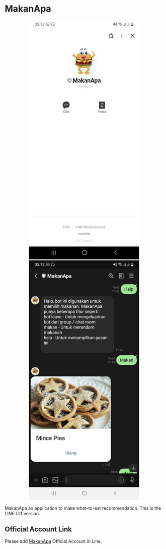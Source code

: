 # MakanApa
<p align="center">
<img src="screenshot/Preview_OA.jpg" width="350">
<img src="screenshot/Preview_chat.jpg" width="350">
</p>
MakanApa an application to make what-to-eat recommendation. This is the LINE Liff version.

## Official Account Link
Please add [MakanApa](https://liff.line.me/1645278921-kWRPP32q/?accountId=412ecvsd) Official Account in Line.
